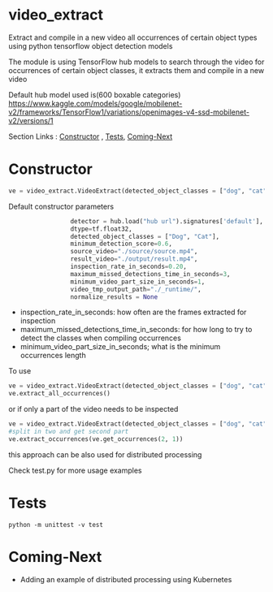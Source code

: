 
# video_extract
Extract and compile in a new video all occurrences of certain object types using python tensorflow object detection models

The module is using TensorFlow hub models to search through the video for occurrences of certain object classes, it extracts them and compile in a new video

Default hub model used is(600 boxable categories)
https://www.kaggle.com/models/google/mobilenet-v2/frameworks/TensorFlow1/variations/openimages-v4-ssd-mobilenet-v2/versions/1

Section Links : [Constructor](#constructor) , [Tests](#tests), [Coming-Next](#coming-next)
# Constructor

```python
ve = video_extract.VideoExtract(detected_object_classes = ["dog", "cat"])
```
Default constructor parameters
```python
                 detector = hub.load("hub url").signatures['default'], 
                 dtype=tf.float32, 
                 detected_object_classes = ["Dog", "Cat"], 
                 minimum_detection_score=0.6, 
                 source_video="./source/source.mp4", 
                 result_video="./output/result.mp4", 
                 inspection_rate_in_seconds=0.20, 
                 maximum_missed_detections_time_in_seconds=3, 
                 minimum_video_part_size_in_seconds=1,  
                 video_tmp_output_path="./_runtime/", 
                 normalize_results = None
```
- inspection_rate_in_seconds: how often are the frames extracted for inspection
- maximum_missed_detections_time_in_seconds: for how long to try to detect the classes when compiling occurrences
- minimum_video_part_size_in_seconds; what is the minimum occurrences length

To use
```python
ve = video_extract.VideoExtract(detected_object_classes = ["dog", "cat"])
ve.extract_all_occurrences()
```
or if only a part of the video needs to be inspected

```python
ve = video_extract.VideoExtract(detected_object_classes = ["dog", "cat"])
#split in two and get second part
ve.extract_occurrences(ve.get_occurrences(2, 1))
```
this approach can be also used for distributed processing

Check test.py for more usage examples

# Tests
```
python -m unittest -v test
```

# Coming-Next
- Adding an example of distributed processing using Kubernetes